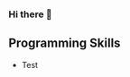 ### Hi there 👋

## Programming Skills
* Test

<!--
**SteveLorde/SteveLorde** is a ✨ _special_ ✨ repository because its `README.md` (this file) appears on your GitHub profile.


-->
